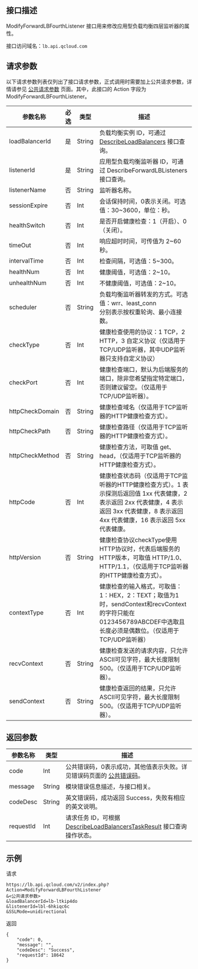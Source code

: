 ## 接口描述
ModifyForwardLBFourthListener 接口用来修改应用型负载均衡四层监听器的属性。
 
接口访问域名：`lb.api.qcloud.com`


## 请求参数

以下请求参数列表仅列出了接口请求参数，正式调用时需要加上公共请求参数，详情请参见 [公共请求参数](https://cloud.tencent.com/document/api/214/11594) 页面。其中，此接口的 Action 字段为 ModifyForwardLBFourthListener。
 
|参数名称|必选|类型|描述|
|-----|------|--------|-----------|
|loadBalancerId|是|String|负载均衡实例 ID，可通过 <a href="https://cloud.tencent.com/document/api/214/1261" title="DescribeLoadBalancers">DescribeLoadBalancers</a> 接口查询。|
|listenerId|是|String|应用型负载均衡监听器 ID，可通过 DescribeForwardLBListeners 接口查询。|
|listenerName|否|String|监听器名称。|
|sessionExpire|否|Int|会话保持时间，0表示关闭。可选值：30~3600，单位：秒。|
|healthSwitch|否|Int|是否开启健康检查：1（开启）、0（关闭）。|
|timeOut|否|Int|响应超时时间，可传值为 2~60 秒。|
|intervalTime|否|Int|检查间隔，可选值：5~300。|
|healthNum|否|Int|健康阈值，可选值：2~10。|
|unhealthNum|否|Int|不健康阈值，可选值：2~10。|
|scheduler|否|String|负载均衡监听器转发的方式。可选值：wrr、least_conn<br>分别表示按权重轮询、最小连接数。|
|checkType|否|Int|健康检查使用的协议：1 TCP，2 HTTP，3 自定义协议（仅适用于TCP/UDP监听器，其中UDP监听器只支持自定义协议）|
|checkPort|否|Int|健康检查端口，默认为后端服务的端口，除非您希望指定特定端口，否则建议留空。（仅适用于TCP/UDP监听器）。|
|httpCheckDomain|否|String|健康检查域名（仅适用于TCP监听器的HTTP健康检查方式）。|
|httpCheckPath|否|String|健康检查路径（仅适用于TCP监听器的HTTP健康检查方式）。|
|httpCheckMethod|否|String|健康检查方法，可取值 get、head，（仅适用于TCP监听器的HTTP健康检查方式）。|
|httpCode|否|Int|健康检查状态码（仅适用于TCP监听器的HTTP健康检查方式）。1 表示探测后返回值 1xx 代表健康，2 表示返回 2xx 代表健康，4 表示返回 3xx 代表健康，8 表示返回 4xx 代表健康，16 表示返回 5xx 代表健康。|
|httpVersion|否|String|健康检查协议checkType使用HTTP协议时，代表后端服务的HTTP版本，可取值 HTTP/1.0、HTTP/1.1，（仅适用于TCP监听器的HTTP健康检查方式）。|
|contextType|否|Int|健康检查的输入格式，可取值：1：HEX，2：TEXT；取值为1时，sendContext和recvContext的字符只能在0123456789ABCDEF中选取且长度必须是偶数位。（仅适用于TCP/UDP监听器）|
|recvContext|否|String|健康检查发送的请求内容，只允许ASCII可见字符，最大长度限制500。（仅适用于TCP/UDP监听器）。|
|sendContext|否|String|健康检查返回的结果，只允许ASCII可见字符，最大长度限制500。（仅适用于TCP/UDP监听器）。|

## 返回参数
 
 
|参数名称|类型|描述|
|-------|---|---------------|
|code|Int|公共错误码，0表示成功，其他值表示失败。详见错误码页面的 [公共错误码](https://cloud.tencent.com/document/api/214/11602)。|
|message|String|模块错误信息描述，与接口相关。|
|codeDesc|String|英文错误码，成功返回 Success，失败有相应的英文说明。|
|requestId|Int|请求任务 ID，可根据 [DescribeLoadBalancersTaskResult](https://cloud.tencent.com/document/api/214/4007) 接口查询操作状态。|

## 示例
 
请求
```
https://lb.api.qcloud.com/v2/index.php?Action=ModifyForwardLBFourthListener
&<公共请求参数>
&loadBalancerId=lb-ltkip4do
&listenerId=lbl-6hkiqc6c
&SSLMode=unidirectional
```
返回
```
{
    "code": 0,
    "message": "",
    "codeDesc": "Success",
    "requestId": 18642
}

```
